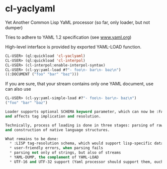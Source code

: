 cl-yaclyaml
===========

Yet Another Common Lisp YaML processor (so far, only loader, but not dumper)

Tries to adhere to YAML 1.2 specification (see www.yaml.org)

High-level interface is provided by exported YAML-LOAD function.

```lisp
CL-USER> (ql:quickload 'cl-yaclyaml)
CL-USER> (ql:quickload 'cl-interpol)
CL-USER> (cl-interpol:enable-interpol-syntax)
CL-USER> (cl-yy:yaml-load #?"- foo\n- bar\n- baz\n")
((:DOCUMENT ("foo" "bar" "baz")))
```

If you are sure, that your stream contains only one YAML document, use can also use

```lisp
CL-USER> (cl-yy:yaml-simple-load #?"- foo\n- bar\n- baz\n")
("foo" "bar" "baz")

Loader supports optional SCHEMA keyword parameter, which can now be :FAILSAFE :JSON and :CORE (default)
and affects tag implication and resolution.

Technically, process of loading is done in three stages: parsing of raw-text, composing of representation graph
and construction of native language structures.

What remains to be done:
  * :LISP tag-resolution schema, which would support lisp-specific data types, such as symbols, arrays, alists and so on.
  * user-friendly errors, when parsing fails
  * parsing not only of strings, but also of streams
  * YAML-DUMP, the complement of YAML-LOAD
  * UTF-16 and UTF-32 support (Yaml processor should support them, ouch)